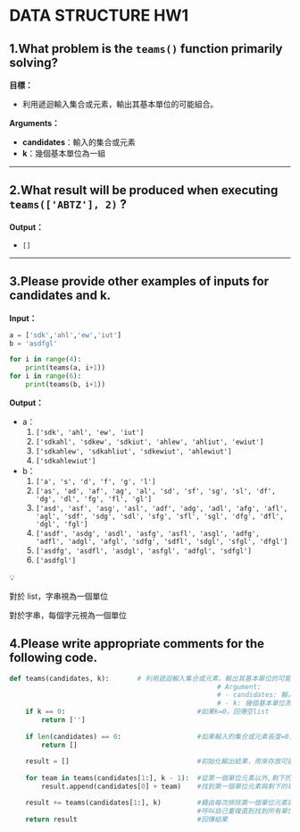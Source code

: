 # DATA STRUCTURE HW1
## 1.What problem is the `teams()` function primarily solving?

**目標：**

- 利用遞迴輸入集合或元素，輸出其基本單位的可能組合。

**Arguments：**

- **candidates**：輸入的集合或元素
- **k**：幾個基本單位為一組

---

## 2.What result will be produced when executing `teams(['ABTZ'], 2)` ?

**Output：**

- `[]`

---

## 3.Please provide other examples of inputs for candidates and k.

**Input：**

```python
a = ['sdk','ahl','ew','iut']
b = 'asdfgl'

for i in range(4):
    print(teams(a, i+1))
for i in range(6):
    print(teams(b, i+1))
```

**Output：**

- a：
    1. `['sdk', 'ahl', 'ew', 'iut']`
    2. `['sdkahl', 'sdkew', 'sdkiut', 'ahlew', 'ahliut', 'ewiut']`
    3. `['sdkahlew', 'sdkahliut', 'sdkewiut', 'ahlewiut']`
    4. `['sdkahlewiut']`
- b：
    1. `['a', 's', 'd', 'f', 'g', 'l']`
    2. `['as', 'ad', 'af', 'ag', 'al', 'sd', 'sf', 'sg', 'sl', 'df', 'dg', 'dl', 'fg', 'fl', 'gl']`
    3. `['asd', 'asf', 'asg', 'asl', 'adf', 'adg', 'adl', 'afg', 'afl', 'agl', 'sdf', 'sdg', 'sdl', 'sfg', 'sfl', 'sgl', 'dfg', 'dfl', 'dgl', 'fgl']`
    4. `['asdf', 'asdg', 'asdl', 'asfg', 'asfl', 'asgl', 'adfg', 'adfl', 'adgl', 'afgl', 'sdfg', 'sdfl', 'sdgl', 'sfgl', 'dfgl']`
    5. `['asdfg', 'asdfl', 'asdgl', 'asfgl', 'adfgl', 'sdfgl']`
    6. `['asdfgl']`

<aside>
💡

對於 list，字串視為一個單位

對於字串，每個字元視為一個單位

</aside>

## 4.Please write appropriate comments for the following code.

```python
def teams(candidates, k):		# 利用遞迴輸入集合或元素，輸出其基本單位的可能組合
												    # Argument:
												    # - candidates: 輸入的集合或元素
												    # - k: 幾個基本單位為一組
    if k == 0:                                 #如果k=0，回傳空list
        return ['']
        
    if len(candidates) == 0:                   #如果輸入的集合或元素長度=0，回傳空list
        return []
        
    result = []                                #初始化輸出結果，用來存放可能的組合
    
    for team in teams(candidates[1:], k - 1):  #從第一個單位元素以外,剩下的單位元素中,
        result.append(candidates[0] + team)    #找到第一個單位元素與剩下的單位元素的組合

    result += teams(candidates[1:], k)         #藉由每次排除第一個單位元素的方式,
                                               #呼叫自己重複直到找到所有單位元素的組合
    return result                              #回傳結果
```
